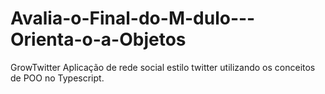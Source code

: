 # Avalia-o-Final-do-M-dulo---Orienta-o-a-Objetos
GrowTwitter Aplicação de rede social estilo twitter utilizando os conceitos de POO no Typescript.
